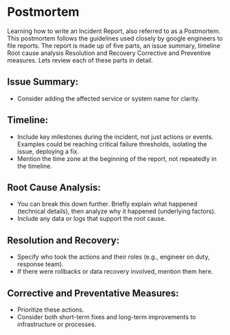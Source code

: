 # Postmortem
Learning how to write an Incident Report, also referred to as a Postmortem. This postmortem follows the guidelines used closely by google engineers to file reports. The report is made up of five parts, an issue summary, timeline Root cause analysis Resolution and Recovery Corrective and Preventive measures. Lets review each of these parts in detail.
## Issue Summary:

* Consider adding the affected service or system name for clarity.

## Timeline:

* Include key milestones during the incident, not just actions or events. Examples could be reaching critical failure thresholds, isolating the issue, deploying a fix.
* Mention the time zone at the beginning of the report, not repeatedly in the timeline.

## Root Cause Analysis:

* You can break this down further. Briefly explain what happened (technical details), then analyze why it happened (underlying factors). 
* Include any data or logs that support the root cause. 

## Resolution and Recovery:

* Specify who took the actions and their roles (e.g., engineer on duty, response team).
*  If there were rollbacks or data recovery involved, mention them here.

## Corrective and Preventative Measures:

* Prioritize these actions.  
* Consider both short-term fixes and long-term improvements to infrastructure or processes.

